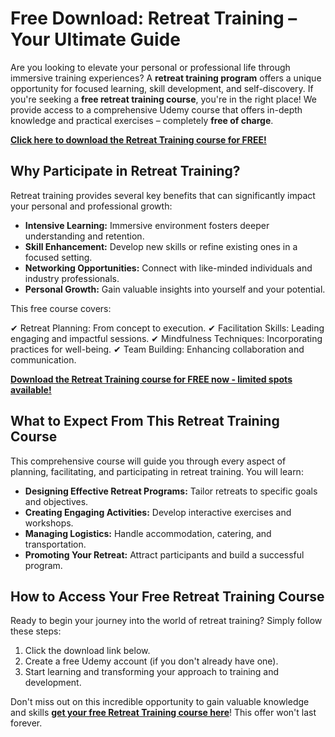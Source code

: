 # Free Download: Retreat Training – Your Ultimate Guide

Are you looking to elevate your personal or professional life through immersive training experiences? A **retreat training program** offers a unique opportunity for focused learning, skill development, and self-discovery. If you're seeking a **free retreat training course**, you're in the right place! We provide access to a comprehensive Udemy course that offers in-depth knowledge and practical exercises – completely **free of charge**.

[**Click here to download the Retreat Training course for FREE!**](https://udemywork.com/retreat-training)

## Why Participate in Retreat Training?

Retreat training provides several key benefits that can significantly impact your personal and professional growth:

*   **Intensive Learning:** Immersive environment fosters deeper understanding and retention.
*   **Skill Enhancement:** Develop new skills or refine existing ones in a focused setting.
*   **Networking Opportunities:** Connect with like-minded individuals and industry professionals.
*   **Personal Growth:** Gain valuable insights into yourself and your potential.

This free course covers:

✔ Retreat Planning: From concept to execution.
✔ Facilitation Skills: Leading engaging and impactful sessions.
✔ Mindfulness Techniques: Incorporating practices for well-being.
✔ Team Building: Enhancing collaboration and communication.

[**Download the Retreat Training course for FREE now - limited spots available!**](https://udemywork.com/retreat-training)

## What to Expect From This Retreat Training Course

This comprehensive course will guide you through every aspect of planning, facilitating, and participating in retreat training. You will learn:

*   **Designing Effective Retreat Programs:** Tailor retreats to specific goals and objectives.
*   **Creating Engaging Activities:** Develop interactive exercises and workshops.
*   **Managing Logistics:** Handle accommodation, catering, and transportation.
*   **Promoting Your Retreat:** Attract participants and build a successful program.

## How to Access Your Free Retreat Training Course

Ready to begin your journey into the world of retreat training? Simply follow these steps:

1.  Click the download link below.
2.  Create a free Udemy account (if you don't already have one).
3.  Start learning and transforming your approach to training and development.

Don't miss out on this incredible opportunity to gain valuable knowledge and skills **[get your free Retreat Training course here](https://udemywork.com/retreat-training)**! This offer won't last forever.
